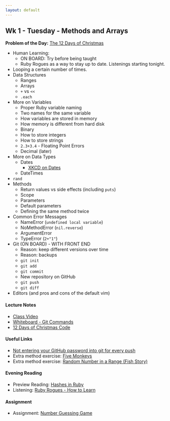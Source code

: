 ```yaml
---
layout: default
---
```


## Wk 1 - Tuesday - Methods and Arrays

**Problem of the Day:** [The 12 Days of Christmas](https://github.com/masonfmatthews/rails_assignments/tree/master/exercises/twelve_days_of_christmas)

* Human Learning:
  * ON BOARD: Try before being taught
  * Ruby Rogues as a way to stay up to date.  Listenings starting tonight.
* Looping a certain number of times.
* Data Structures
  * Ranges
  * Arrays
  * `+` vs `<<`
  * `.each`
* More on Variables
  * Proper Ruby variable naming
  * Two names for the same variable
  * How variables are stored in memory
  * How memory is different from hard disk
  * Binary
  * How to store integers
  * How to store strings
  * `2.3+3.4` - Floating Point Errors
  * Decimal (later)
* More on Data Types
  * Dates
    * [XKCD on Dates](https://xkcd.com/1179/)
  * DateTimes
* `rand`
* Methods
  * Return values vs side effects (including `puts`)
  * Scope
  * Parameters
  * Default parameters
  * Defining the same method twice
* Common Error Messages
  * NameError (`undefined local variable`)
  * NoMethodError (`nil.reverse`)
  * ArgumentError
  * TypeError (`2+"1"`)
* Git (ON BOARD) - WITH FRONT END
  * Reason: keep different versions over time
  * Reason: backups
  * `git init`
  * `git add`
  * `git commit`
  * New repository on GitHub
  * `git push`
  * `git diff`
* Editors (and pros and cons of the default vim)

#### Lecture Notes

* [Class Video]()
* [Whiteboard - Git Commands](http://tiyd-rails.s3.amazonaws.com/pictures/uploaded_files/000/000/022/original/git.jpg?1442257420)
* [12 Days of Christmas Code](12days.rb)

#### Useful Links

* [Not entering your GitHub password into git for every push](https://help.github.com/articles/caching-your-github-password-in-git/)
* Extra method exercise: [Five Monkeys](https://github.com/masonfmatthews/rails_assignments/tree/master/unused/exercises/monkeys_jumping_on_the_bed)
* Extra method exercise: [Random Number in a Range (Fish Story)](https://github.com/masonfmatthews/rails_assignments/tree/master/unused/exercises/random_in_range)

#### Evening Reading

* Preview Reading: [Hashes in Ruby](https://rubymonk.com/learning/books/1-ruby-primer/chapters/10-hashes-in-ruby/lessons/46-introduction-to-ruby-hashes)
* Listening: [Ruby Rogues - How to Learn](https://devchat.tv/ruby-rogues/131-rr-how-to-learn)

#### Assignment

* Assignment: [Number Guessing Game](https://github.com/tiyd-rails-2016-01/number_guessing)
<!-- * Feedback: [Number Guessing Game Feedback](feedback) -->
